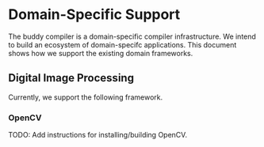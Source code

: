 # Domain-Specific Support

The buddy compiler is a domain-specific compiler infrastructure. We intend to build an ecosystem of domain-specifc applications. This document shows how we support the existing domain frameworks.

## Digital Image Processing

Currently, we support the following framework.

### OpenCV

TODO: Add instructions for installing/building OpenCV. 
